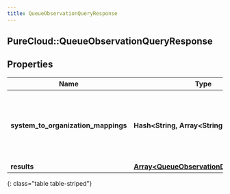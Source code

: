 ```yaml
---
title: QueueObservationQueryResponse
---
```

## PureCloud::QueueObservationQueryResponse

## Properties

|Name | Type | Description | Notes|
|------------ | ------------- | ------------- | -------------|
| **system_to_organization_mappings** | **Hash&lt;String, Array&lt;String&gt;&gt;** | A mapping from system presence to a list of organization presence ids | [optional] |
| **results** | [**Array&lt;QueueObservationDataContainer&gt;**](QueueObservationDataContainer.html) |  | [optional] |
{: class="table table-striped"}


